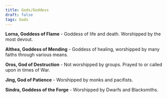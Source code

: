 ```yaml
---
title: Gods/Goddess
draft: false
tags: Gods
---
```

**Lorna, Goddess of Flame** - Goddess of life and death. Worshipped by the most devout.

**Althea, Goddess of Mending** - Goddess of healing, worshipped by many faiths through various means.

**Oros, God of Destruction** - Not worshipped by groups. Prayed to or called upon in times of War.

**Jing, God of Patience** - Worshipped by monks and pacifists. 

**Sindra, Goddess of the Forge** - Worshipped by Dwarfs and Blacksmiths.



